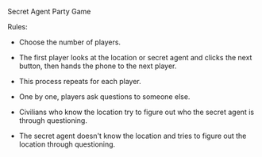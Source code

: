 Secret Agent Party Game

Rules:

  - Choose the number of players.
  
  - The first player looks at the location or secret agent and clicks the next button, then hands the phone to the next player.
  
  - This process repeats for each player.
    
  - One by one, players ask questions to someone else.
    
  - Civilians who know the location try to figure out who the secret agent is through questioning.
    
  - The secret agent doesn't know the location and tries to figure out the location through questioning.
